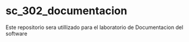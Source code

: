# sc_302_documentacion
Este repositorio sera utillizado para el laboratorio de Documentacion del software
